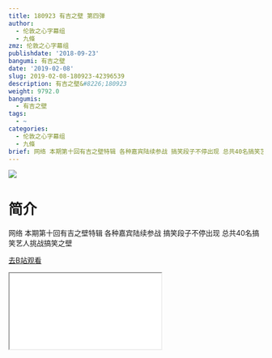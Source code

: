 ```yaml
---
title: 180923 有吉之壁 第四弹
author:
  - 伦敦之心字幕组
  - 九條
zmz: 伦敦之心字幕组
publishdate: '2018-09-23'
bangumi: 有吉之壁
date: '2019-02-08'
slug: 2019-02-08-180923-42396539
description: 有吉之壁&#8226;180923
weight: 9792.0
bangumis:
  - 有吉之壁
tags:
  - ~
categories:
  - 伦敦之心字幕组
  - 九條
brief: 网络 本期第十回有吉之壁特辑 各种嘉宾陆续参战 搞笑段子不停出现 总共40名搞笑艺人挑战搞笑之壁
---
```

![](https://i.imgur.com/8V9uRcA.jpg)
# 简介  
网络
本期第十回有吉之壁特辑 各种嘉宾陆续参战 搞笑段子不停出现  总共40名搞笑艺人挑战搞笑之壁  

[去B站观看](https://www.bilibili.com/video/av42396539/)
<div class ="resp-container"><iframe class="testiframe" src="//player.bilibili.com/player.html?aid=42396539"", scrolling="no", allowfullscreen="true" > </iframe></div> 
